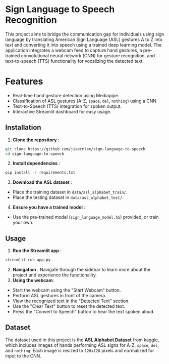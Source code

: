 # Sign Language to Speech Recognition
This project aims to bridge the communication gap for individuals using sign language by translating American Sign Language (ASL) gestures A to Z into text and converting it into speech using a trained deep learning model. The application integrates a webcam feed to capture hand gestures, a pre-trained convolutional neural network (CNN) for gesture recognition, and text-to-speech (TTS) functionality for vocalizing the detected text.

# Features

- Real-time hand gesture detection using Mediapipe.
 - Classification of ASL gestures (A-Z, `space`, `del`, `nothing`) using a CNN
 - Text-to-Speech (TTS) integration for spoken output. 
 - Interactive Streamlit dashboard for easy usage. 

## Installation

1. **Clone the repository** :
```bash 
git clone https://github.com/jiaernlee/sign-language-to-speech 
cd sign-language-to-speech
```
2. **Install dependencies** : 
```bash
pip install -r requirements.txt
```
3. **Download the ASL dataset** :
-   Place the training dataset in `data/asl_alphabet_train/`.
-   Place the testing dataset in `data/asl_alphabet_test/`.

4.  **Ensure you have a trained model** :
-   Use the pre-trained model (`sign_language_model.h5`) provided, or train your own.

## Usage
 1. **Run the Streamlit app** :
```bash 
streamlit run app.py
```
 2. **Navigation** :
Navigate through the sidebar to learn more about the project and experience the functionality.  
 3. **Using the webcam**: 
-   Start the webcam using the "Start Webcam" button.
-   Perform ASL gestures in front of the camera.
-   View the recognized text in the "Detected Text" section.
-   Use the "Clear Text" button to reset the detected text.
-   Press the "Convert to Speech" button to hear the text spoken aloud.

## Dataset
The dataset used in this project is the **[ASL Alphabet Dataset](https://www.kaggle.com/datasets/grassknoted/asl-alphabet)** from kaggle, which includes images of hands performing ASL signs for A-Z, `space`, `del`, and `nothing`. Each image is resized to `128x128` pixels and normalized for input to the CNN.
